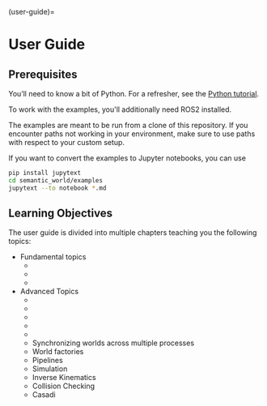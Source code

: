 (user-guide)=
# User Guide

## Prerequisites
You’ll need to know a bit of Python. For a refresher, see the [Python tutorial](https://docs.python.org/3/tutorial/).

To work with the examples, you'll additionally need ROS2 installed.

The examples are meant to be run from a clone of this repository.
If you encounter paths not working in your environment, 
make sure to use paths with respect to your custom setup.

If you want to convert the examples to Jupyter notebooks, you can use
```bash
pip install jupytext
cd semantic_world/examples
jupytext --to notebook *.md
```

## Learning Objectives

The user guide is divided into multiple chapters teaching you the following topics:

- Fundamental topics
  - [](loading-worlds)
  - [](visualizing-worlds)
  - [](creating-custom-bodies)
- Advanced Topics
  - [](world-structure-manipulation)
  - [](world-state-manipulation)
  - [](regions)
  - [](semantic_annotations)
  - [](persistence-of-annotated-worlds)
  - Synchronizing worlds across multiple processes
  - World factories
  - Pipelines
  - Simulation
  - Inverse Kinematics
  - Collision Checking
  - Casadi


